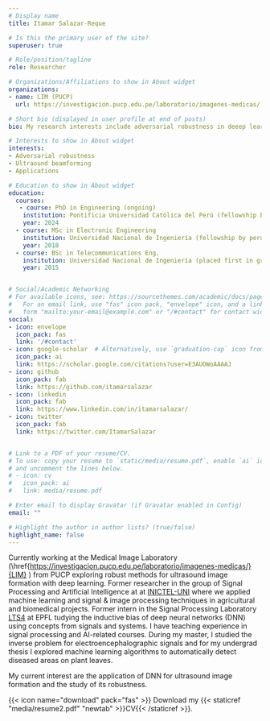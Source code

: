```yaml
---
# Display name
title: Itamar Salazar-Reque

# Is this the primary user of the site?
superuser: true

# Role/position/tagline
role: Researcher

# Organizations/Affiliations to show in About widget
organizations:
- name: LIM (PUCP)
  url: https://investigacion.pucp.edu.pe/laboratorio/imagenes-medicas/

# Short bio (displayed in user profile at end of posts)
bio: My research interests include adversarial robustness in deeep learning and applications.

# Interests to show in About widget
interests:
- Adversarial robustness
- Ultraound beamforming
- Applications

# Education to show in About widget
education:
  courses:
   - course: PhD in Engineering (ongoing)
    institution: Pontificia Universidad Católica del Perú (fellowship by peruvian government)
    year: 2024
  - course: MSc in Electronic Engineering
    institution: Universidad Nacional de Ingeniería (fellowship by peruvian government)
    year: 2018
  - course: BSc in Telecommunications Eng.
    institution: Universidad Nacional de Ingeniería (placed first in graduating class)
    year: 2015


# Social/Academic Networking
# For available icons, see: https://sourcethemes.com/academic/docs/page-builder/#icons
#   For an email link, use "fas" icon pack, "envelope" icon, and a link in the
#   form "mailto:your-email@example.com" or "/#contact" for contact widget.
social:
- icon: envelope
  icon_pack: fas
  link: '/#contact'
- icon: google-scholar  # Alternatively, use `graduation-cap` icon from `fas` icon pack
  icon_pack: ai
  link: https://scholar.google.com/citations?user=E3AUOWoAAAAJ
- icon: github
  icon_pack: fab
  link: https://github.com/itamarsalazar
- icon: linkedin
  icon_pack: fab
  link: https://www.linkedin.com/in/itamarsalazar/
- icon: twitter
  icon_pack: fab
  link: https://twitter.com/ItamarSalazar


# Link to a PDF of your resume/CV.
# To use: copy your resume to `static/media/resume.pdf`, enable `ai` icons in `params.toml`, 
# and uncomment the lines below.
# - icon: cv
#   icon_pack: ai
#   link: media/resume.pdf

# Enter email to display Gravatar (if Gravatar enabled in Config)
email: ""

# Highlight the author in author lists? (true/false)
highlight_name: false
---
```


Currently working at the Medical Image Laboratory (\href{https://investigacion.pucp.edu.pe/laboratorio/imagenes-medicas/}{LIM} ) from PUCP exploring robust methods for ultrasound image formation with deep learning. Former researcher in the group of Signal Processing and Artificial Intelligence at at [INICTEL-UNI](https://www.inictel-uni.edu.pe/index.php/2020/03/04/procesamiento-de-senales-imagenes-e-inteligencia-artificial/) where we applied machine learning and signal & image processing techniques in agricultural and biomedical projects. Former intern in the Signal Processing Laboratory [LTS4](https://www.epfl.ch/labs/lts4/) at EPFL tudying the inductive bias of deep neural networks (DNN) using concepts from signals and systems. I have teaching experience in signal processing and AI-related courses. During my master, I studied the inverse problem for electroencephalographic signals and for my undergrad thesis I explored machine learning algorithms to automatically detect diseased areas on plant leaves.

My current interest are the application of DNN for ultrasound image formation and the study of its robustness.


{{< icon name="download" pack="fas" >}} Download my {{< staticref "media/resume2.pdf" "newtab" >}}CV{{< /staticref >}}.
